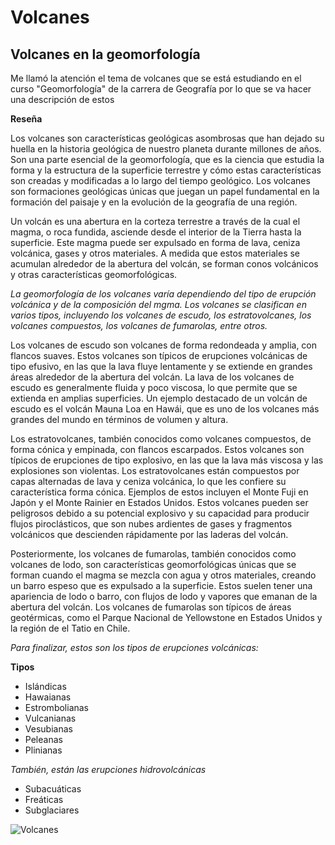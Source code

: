 # Volcanes
## Volcanes en la geomorfología

Me llamó la atención el tema de volcanes que se está estudiando en el curso "Geomorfología" de la carrera de Geografía por lo que se va hacer una descripción de estos

**Reseña**

Los volcanes son características geológicas asombrosas que han dejado su huella en la historia geológica de nuestro planeta durante millones de años. Son una parte esencial de la geomorfología, que es la ciencia que estudia la forma y la estructura de la superficie terrestre y cómo estas características son creadas y modificadas a lo largo del tiempo geológico. Los volcanes son formaciones geológicas únicas que juegan un papel fundamental en la formación del paisaje y en la evolución de la geografía de una región.

Un volcán es una abertura en la corteza terrestre a través de la cual el magma, o roca fundida, asciende desde el interior de la Tierra hasta la superficie. Este magma puede ser expulsado en forma de lava, ceniza volcánica, gases y otros materiales. A medida que estos materiales se acumulan alrededor de la abertura del volcán, se forman conos volcánicos y otras características geomorfológicas.

*La geomorfología de los volcanes varía dependiendo del tipo de erupción volcánica y de la composición del mgma. Los volcanes se clasifican en varios tipos, incluyendo los volcanes de escudo, los estratovolcanes, los volcanes compuestos, los volcanes de fumarolas, entre otros.*

Los volcanes de escudo son volcanes de forma redondeada y amplia, con flancos suaves. Estos volcanes son típicos de erupciones volcánicas de tipo efusivo, en las que la lava fluye lentamente y se extiende en grandes áreas alrededor de la abertura del volcán. La lava de los volcanes de escudo es generalmente fluida y poco viscosa, lo que permite que se extienda en amplias superficies. Un ejemplo destacado de un volcán de escudo es el volcán Mauna Loa en Hawái, que es uno de los volcanes más grandes del mundo en términos de volumen y altura.

Los estratovolcanes, también conocidos como volcanes compuestos, de forma cónica y empinada, con flancos escarpados. Estos volcanes son típicos de erupciones de tipo explosivo, en las que la lava más viscosa y las explosiones son violentas. Los estratovolcanes están compuestos por capas alternadas de lava y ceniza volcánica, lo que les confiere su característica forma cónica. Ejemplos de estos incluyen el Monte Fuji en Japón y el Monte Rainier en Estados Unidos. Estos volcanes pueden ser peligrosos debido a su potencial explosivo y su capacidad para producir flujos piroclásticos, que son nubes ardientes de gases y fragmentos volcánicos que descienden rápidamente por las laderas del volcán.

Posteriormente, los volcanes de fumarolas, también conocidos como volcanes de lodo, son características geomorfológicas únicas que se forman cuando el magma se mezcla con agua y otros materiales, creando un barro espeso que es expulsado a la superficie. Estos suelen tener una apariencia de lodo o barro, con flujos de lodo y vapores que emanan de la abertura del volcán. Los volcanes de fumarolas son típicos de áreas geotérmicas, como el Parque Nacional de Yellowstone en Estados Unidos y la región de el Tatio en Chile.

*Para finalizar, estos son los tipos de erupciones volcánicas:*

**Tipos**
- Islándicas
- Hawaianas 
- Estrombolianas
- Vulcanianas 
- Vesubianas
- Peleanas 
- Plinianas 

*También, están las erupciones hidrovolcánicas*
- Subacuáticas
- Freáticas
- Subglaciares

 ![Volcanes](https://user-images.githubusercontent.com/129206973/231534637-93467a60-b7a0-4be2-af78-2184952c0a41.jpg)

